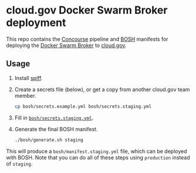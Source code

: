 # cloud.gov Docker Swarm Broker deployment

This repo contains the [Concourse](http://concourse.ci/) pipeline and [BOSH](https://bosh.io) manifests for deploying the [Docker Swarm Broker](https://github.com/cloudfoundry-community/docker-boshrelease) to [cloud.gov](https://cloud.gov/).

## Usage

1. Install [spiff](https://github.com/cloudfoundry-incubator/spiff).
1. Create a secrets file (below), or get a copy from another cloud.gov team member.

    ```bash
    cp bosh/secrets.example.yml bosh/secrets.staging.yml
    ```

1. Fill in [`bosh/secrets.staging.yml`](bosh/secrets.example.yml).
1. Generate the final BOSH manifest.

    ```bash
    ./bosh/generate.sh staging
    ```

This will produce a `bosh/manifest.staging.yml` file, which can be deployed with BOSH. Note that you can do all of these steps using `production` instead of `staging`.
